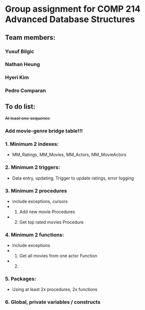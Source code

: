 # Group assignment for COMP 214 Advanced Database Structures
## Team members:
###               Yusuf Bilgic
###               Nathan Heung
###               Hyeri Kim
###               Pedro Comparan


## To do list:
~~At least one sequence~~
### Add movie-genre bridge table!!!
### 1. Minimum 2 indexes:
- MM_Ratings, MM_Movies, MM_Actors, MM_MovieActors
### 2. Minimum 2 triggers:
- Data entry, updating, Trigger to update ratings, error logging
### 3. Minimum 2 procedures
- include exceptions, cursors
- 1. Add new movie Procedures
- 2. Get top rated movies Procedure
### 4. Minimum 2 functions:
- include exceptions
- 1. Get all movies from one actor Function
- 2. 
### 5. Packages:
- Using at least 2x procedures, 2x functions
### 6. Global, private variables / constructs
